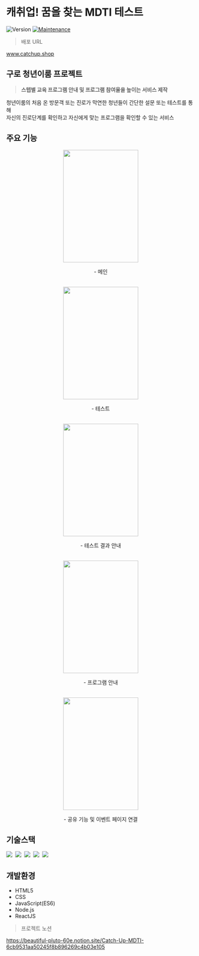 <h1>캐취업! 꿈을 찾는 MDTI 테스트</h1>

<p>
  <img alt="Version" src="https://img.shields.io/badge/version-1.0.0-blue.svg?cacheSeconds=2592000" />
  <a href="https://github.com/kefranabg/readme-md-generator/graphs/commit-activity" target="_blank">
    <img alt="Maintenance" src="https://img.shields.io/badge/Maintained%3F-yes-green.svg" />
  </a>
</p>

> 배포 URL

www.catchup.shop

<h2>구로 청년이룸 프로젝트</h2>

> <b>스텝별 교육 프로그램 안내 및 프로그램 참여율을 높이는 서비스 제작</b>


<p>
청년이룸의 처음 온 방문객 또는 진로가 막연한 청년들이 간단한 설문 또는 테스트를 통해<br/>
자신의 진로단계를 확인하고 자신에게 맞는 프로그램을 확인할 수 있는 서비스<br/>
</p>


<h2>주요 기능</h2>
<div align="center">

<img src="https://user-images.githubusercontent.com/62434898/144761009-876cfd9c-248a-4045-9dbe-5dc94bd06c75.png" width="200px" height="300px">
<p>- 메인</p>
<br/>
<img src="https://user-images.githubusercontent.com/62434898/144761017-535f3cbc-fcba-4a31-84d6-4fa0c0ee7385.png" width="200px" height="300px">
<p>- 테스트</p>
<br/>  
<img src="https://user-images.githubusercontent.com/62434898/144761021-626ec5be-c3da-4568-8dbf-e33f273a3e60.png" width="200px" height="300px">
<p>- 테스트 결과 안내</p>
<br/>  
<img src="https://user-images.githubusercontent.com/62434898/144761025-3ff600ee-40b9-4c5f-871d-ed0d97c8e1ab.png" width="200px" height="300px">
<p>- 프로그램 안내</p>
<br/>  
<img src="https://user-images.githubusercontent.com/62434898/144761030-a252d982-4e2d-4f72-ba88-65f622e96e2d.png" width="200px" height="300px">
<p>- 공유 기능 및 이벤트 페이지 연결</p>
  
</div>


## 기술스택

<p>
  <img src="https://img.shields.io/badge/html5-E34F26?style=for-the-badge&logo=html5&logoColor=white">&nbsp
  <img src="https://img.shields.io/badge/css-1572B6?style=for-the-badge&logo=css3&logoColor=white">&nbsp
  <img src="https://img.shields.io/badge/javascript-F7DF1E?style=for-the-badge&logo=javascript&logoColor=black">&nbsp
  <img src="https://img.shields.io/badge/react-61DAFB?style=for-the-badge&logo=react&logoColor=black">&nbsp
  <img src="https://img.shields.io/badge/node.js-339933?style=for-the-badge&logo=Node.js&logoColor=white">&nbsp

</p>

## 개발환경

  - HTML5
  - CSS
  - JavaScript(ES6)
  - Node.js
  - ReactJS

> 프로젝트 노션

https://beautiful-pluto-60e.notion.site/Catch-Up-MDTI-6cb9531aa50245f8b896269c4b03e105
